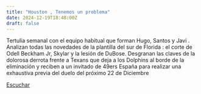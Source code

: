 ```yaml
---
title: "Houston , Tenemos un problema"
date: 2024-12-19T18:48:00Z
draft: false
---
```


Tertulia semanal con el equipo habitual que forman Hugo, Santos y Javi . Analizan todas las novedades de la plantilla del sur de Florida : el corte de Odell Beckham Jr, Skylar y la lesión de DuBose. Desgranan las claves de la dolorosa derrota frente a Texans que deja a los Dolphins al borde de la eliminación y reciben a un invitado de 49ers España para realizar una exhaustiva previa del duelo del próximo 22 de Diciembre

[Escuchar](https://www.ivoox.com/houston-tenemos-problema-audios-mp3_rf_137072623_1.html)

